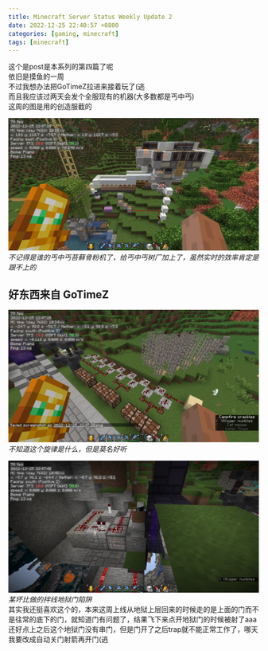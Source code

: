 ```yaml
---
title: Minecraft Server Status Weekly Update 2
date: 2022-12-25 22:40:57 +0800
categories: [gaming, minecraft]
tags: [minecraft]
---
```

这个是post是本系列的第四篇了呢  
依旧是摸鱼的一周  
不过我想办法把GoTimeZ拉进来接着玩了(逃  
而且我应该过两天会发个全服现有的机器(大多数都是丐中丐)  
这周的图是用的创造服截的

![bone-meal](/assets/img/minecraft/2022-12-25_22.47.20.webp)
_不记得是谁的丐中丐苔藓骨粉机了，给丐中丐树厂加上了，虽然实时的效率肯定是跟不上的_  

## 好东西来自 GoTimeZ 

![notes](/assets/img/minecraft/2022-12-25_22.47.28.webp)
_不知道这个旋律是什么，但是莫名好听_  

![portal](/assets/img/minecraft/2022-12-25_22.47.48.webp)
_某坏比做的拌线地狱门陷阱_  
其实我还挺喜欢这个的，本来这周上线从地狱上层回来的时候走的是上面的门而不是往常的底下的门，就知道门有问题了，结果飞下来点开地狱门的时候被射了aaa  
还好点上之后这个地狱门没有串门，但是门开了之后trap就不能正常工作了，哪天我要改成自动关门射箭再开门(逃